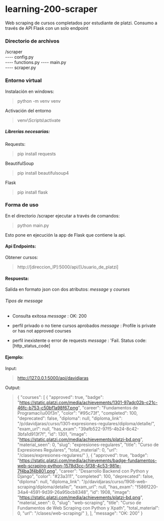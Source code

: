 # learning-200-scraper

Web scraping de cursos completados por estudiante de platzi.
Consumo a través de API Flask con un solo endpoint

  
### Directorio de archivos

/scraper  
	---- config.py  
	---- functions.py 
        ---- main.py   
	---- scraper.py  


### Entorno virtual

Instalación en windows:
> python -m venv venv

Activación del entorno
> venv\Scripts\activate


##### Librerías necesarias:

Requests:
> pip install requests

BeautifulSoup
> pip install beautifulsoup4

Flask
> pip install flask



### Forma de uso

En el directorio /scraper ejecutar a través de comandos:
> python main.py
  
Esto pone en ejecución la app de Flask que contiene la api.

#### Api Endpoints:

Obtener cursos:
>http://[direccion_IP]:5000/api/[Usuario_de_platzi]

#### Respuesta:
Salida en formato json con dos atributos: *message* y *courses*

###### Tipos de message
- Consulta exitosa
*message* : OK: 200

- perfil privado o no tiene cursos aprobados
*message* : Profile is private or has not approved courses

- perfil inexistente o error de requests
*message* : 'Fail. Status code: [http_status_code]

#### Ejemplo:
Input:
> http://127.0.0.1:5000/api/davidjaras

Output:
>{
  "courses": [
    {
      "approved": true, 
      "badge": "https://static.platzi.com/media/achievements/1301-97adc02b-c21c-46fc-b753-c50bf1a98f67.png", 
      "career": "Fundamentos de Programaci\u00f3n", 
      "color": "#95c73f", 
      "completed": 100, 
      "deprecated": false, 
      "diploma": null, 
      "diploma_link": "/p/davidjaras/curso/1301-expresiones-regulares/diploma/detalle/", 
      "exam_url": null, 
      "has_exam": "39afb522-97f5-4b24-8c42-3bfa1d913f7f", 
      "id": 1301, 
      "image": "https://static.platzi.com/media/achievements/platzi-bd.png", 
      "material_seen": 0, 
      "slug": "expresiones-regulares", 
      "title": "Curso de Expresiones Regulares", 
      "total_material": 0, 
      "url": "/clases/expresiones-regulares/"
    },
    {
      "approved": true, 
      "badge": "https://static.platzi.com/media/achievements/badge-fundamentos-web-scraping-python-1578d3cc-5f38-4c53-981e-7f4ba3f4b801.png", 
      "career": "Desarrollo Backend con Python y Django", 
      "color": "#23a311", 
      "completed": 100, 
      "deprecated": false, 
      "diploma": null, 
      "diploma_link": "/p/davidjaras/curso/1908-web-scraping/diploma/detalle/", 
      "exam_url": null, 
      "has_exam": "f586f220-34a4-4591-9d39-26a95bcb8348", 
      "id": 1908, 
      "image": "https://static.platzi.com/media/achievements/platzi-bd.png", 
      "material_seen": 0, 
      "slug": "web-scraping", 
      "title": "Curso de Fundamentos de Web Scraping con Python y Xpath", 
      "total_material": 0, 
      "url": "/clases/web-scraping/"
    },
  ], 
  "message": "OK: 200"
}
